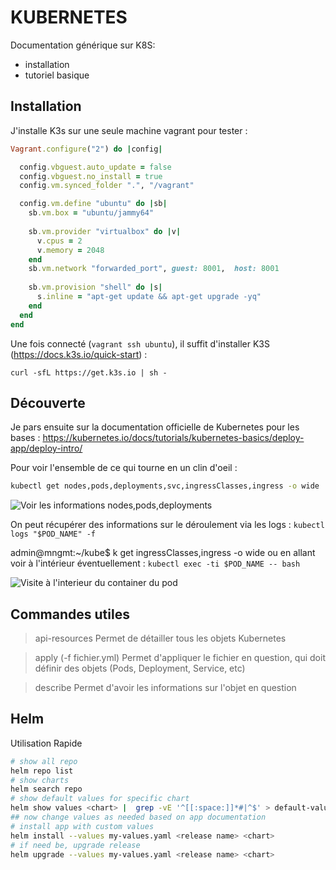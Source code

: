 # KUBERNETES


Documentation générique sur K8S:
- installation
- tutoriel basique

## Installation

J'installe K3s sur une seule machine vagrant pour tester :
```ruby
Vagrant.configure("2") do |config|

  config.vbguest.auto_update = false
  config.vbguest.no_install = true
  config.vm.synced_folder ".", "/vagrant"

  config.vm.define "ubuntu" do |sb|
    sb.vm.box = "ubuntu/jammy64"
    
    sb.vm.provider "virtualbox" do |v|
      v.cpus = 2
      v.memory = 2048
    end
    sb.vm.network "forwarded_port", guest: 8001,  host: 8001
    
    sb.vm.provision "shell" do |s|
      s.inline = "apt-get update && apt-get upgrade -yq"
    end
  end
end
```

Une fois connecté (```vagrant ssh ubuntu```), il suffit d'installer K3S (https://docs.k3s.io/quick-start) :

```curl -sfL https://get.k3s.io | sh - ```



## Découverte

Je pars ensuite sur la documentation officielle de Kubernetes pour les bases : https://kubernetes.io/docs/tutorials/kubernetes-basics/deploy-app/deploy-intro/

Pour voir l'ensemble de ce qui tourne en un clin d'oeil :
```sh
kubectl get nodes,pods,deployments,svc,ingressClasses,ingress -o wide
```

![Voir les informations nodes,pods,deployments](../.assets/k8s_get_all_infos.png)

On peut récupérer des informations sur le déroulement via les logs :
```kubectl logs "$POD_NAME" -f```

admin@mngmt:~/kube$ k get ingressClasses,ingress -o wide
ou en allant voir à l'intérieur éventuellement :
```kubectl exec -ti $POD_NAME -- bash```

![Visite à l'interieur du container du pod](../.assets/k8s_exec.png)

## Commandes utiles

> api-resources
Permet de détailler tous les objets Kubernetes

> apply (-f fichier.yml)
Permet d'appliquer le fichier en question, qui doit
définir des objets (Pods, Deployment, Service, etc)

> describe
Permet d'avoir les informations sur l'objet en question


## Helm


Utilisation Rapide

```sh
# show all repo
helm repo list
# show charts
helm search repo
# show default values for specific chart
helm show values <chart> |  grep -vE '^[[:space:]]*#|^$' > default-values-<chart>.yaml
## now change values as needed based on app documentation
# install app with custom values
helm install --values my-values.yaml <release name> <chart>
# if need be, upgrade release
helm upgrade --values my-values.yaml <release name> <chart>
```
